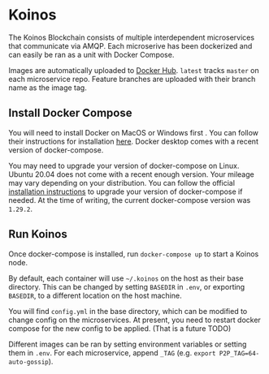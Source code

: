 # Koinos

The Koinos Blockchain consists of multiple interdependent microservices that communicate via AMQP. Each microserive has been dockerized and can easily be ran as a unit with Docker Compose.

Images are automatically uploaded to [Docker Hub](https://hub.docker.com/u/koinos). `latest` tracks `master` on each microservice repo. Feature branches are uploaded with their branch name as the image tag.

## Install Docker Compose

You will need to install Docker on MacOS or Windows first . You can follow their instructions for installation [here](https://www.docker.com/products/docker-desktop). Docker desktop comes with a recent version of docker-compose.

You may need to upgrade your version of docker-compose on Linux. Ubuntu 20.04 does not come with a recent enough version. Your mileage may vary depending on your distribution. You can follow the official [installation instructions](https://docs.docker.com/compose/install/) to upgrade your version of docker-compose if needed. At the time of writing, the current docker-compose version was `1.29.2`.

## Run Koinos

Once docker-compose is installed, run `docker-compose up` to start a Koinos node.

By default, each container will use `~/.koinos` on the host as their base directory. This can be changed by setting `BASEDIR` in `.env`, or exporting `BASEDIR`, to a different location on the host machine.

You will find `config.yml` in the base directory, which can be modified to change config on the microservices. At present, you need to restart docker compose for the new config to be applied. (That is a future TODO)

Different images can be ran by setting environment variables or setting them in `.env`. For each microservice, append `_TAG` (e.g. `export P2P_TAG=64-auto-gossip`).

